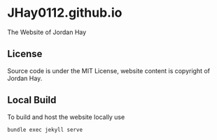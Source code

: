 # JHay0112.github.io
The Website of Jordan Hay

## License
Source code is under the MIT License, website content is copyright of Jordan Hay.

## Local Build

To build and host the website locally use 

```bash
bundle exec jekyll serve
```